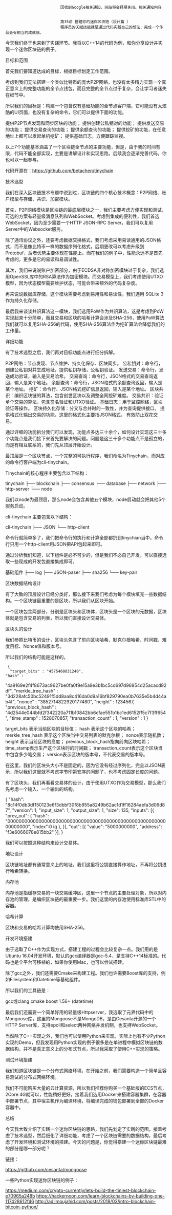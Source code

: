 
                            
                            因收到Google相关通知，网站将会择期关闭。相关通知内容
                            
                            
                            第35讲 搭建你的迷你区块链（设计篇 ）
                            程序员的天赋技能就是通过代码实践自己的想法，完成一个作品会有相当的成就感。

今天我们终于也来到了实践环节。我将以C++14的代码为例，和你分享设计并实现一个迷你区块链的例子。

目标和范围

首先我们要知道达成的目标，根据目标划定工作范围。

考虑到我们无法搭建一个类似比特币的庞大P2P网络，也没有太多精力实现一个真正意义上的完整功能的全节点钱包，而且完整的全节点过于复杂，会让学习者迷失在细节中。

所以我们的目标是：构建一个包含仅有基础功能的全节点客户端，它可能没有太炫酷的UI页面，也没有复杂的命令，它们可以提供下面的功能。


提供P2P节点发现和同步区块的功能；
提供创建公私钥对的功能；
提供发送交易的功能；
提供交易查询的功能；
提供余额查询的功能；
提供挖矿的功能，在任意地址上都可以发起单机挖矿；
提供基础日志，方便跟踪监视。


以上7个功能基本涵盖了一个区块链全节点的主要功能，但是，由于我的时间有限，代码不能全部实现，主要是讲解设计和实现思路。后续我会逐渐完善代码，你也可以一起参与。

代码开源在：https://github.com/betachen/tinychain

技术选型

我们在深入区块链技术专题中说到过，区块链的四个核心技术概念：P2P网络、账户模型与存储、共识、加密模块。

首先，P2P网络模块是区块链的最底层模块之一，我们主要考虑方便实现和测试，可选的方案有轻量级消息队列和WebSocket。考虑到集成的便利性，我们首选WebSocket，因为至少需要一个HTTP JSON-RPC Server，我们可以复用Server中的Websocket服务。

除了通讯协议之外，还要考虑数据交换格式，我们考虑采用易读通用的JSON格式，而不是像比特币一样的数据序列化格式，后期更改可以考虑升级到Protobuf，后者优势主要体现在性能上。而在我们的例子中，性能永远不是首先考虑的，更多是它的易读和易调试性。

其次，我们来说说账户加密部分，由于ECDSA非对称加密模块过于复杂，我们选用OpenSSL库中的RSA算法作为加密模块。而交易模型上，我们考虑使用UTXO模型，因为状态模型需要维护状态，可能会带来额外的代码复杂度。

再来说说数据库存储，这个模块需要考虑到易用性和易读性，我们选用 SQLite 3作为持久化存储。

最后我来谈谈共识算法这一模块，我们选用PoW作为共识算法，这是考虑到PoW实现起来十分简单，而且交易和区块的哈希计算会涉及SHA-256，使用PoW算法我们就可以复用SHA-256的代码，使用SHA-256算法作为挖矿算法会降低我们的工作量。

详细功能

有了技术选型之后，我们再对目标功能点进行细分拆解。


P2P网络：节点发现、节点维护、持久化保存、区块同步。
公私钥对：命令行，创建公私钥对并生成地址，提供私钥存储，公私钥验证。
发送交易：命令行，发送成功验证，输入是交易哈希。
交易查询：命令行，JSON格式的交易查询返回，输入是某个地址。
余额查询：命令行，JSON格式的余额查询返回，输入是某个地址。
挖矿：命令行、JSON格式挖矿信息返回，输入是某个地址。
区块共识：编织区块链的算法，包含创世区块以及调整全网挖矿难度。
交易共识：验证单个交易的算法，包含签名验证和UTXO验证。
基础日志：用于监控网络，区块验证等操作。
区块持久化存储：分叉与合并时的一致性，并为查询提供接口。
提供格式化输出交易的功能，这里的格式化主要指JSON格式。
有效防止双花交易。


通过详细的功能拆分我们可以发现，功能点多达三十余个，如何设计实现这三十多个功能点是我们接下来首先要解决的问题。问题是这三十多个功能点不是孤立的，而是有相互联系的，我们先从顶层开始设计。

最顶层是一个区块节点，一个完整的可执行程序，我们命名为Tinychain，而对应的命令行客户端为cli-tinychain。

Tinychain的核心程序主要包含以下结构：

tinychain
├── blockchain
├── consensus
├── database
├── network
├── http-server
└── node


我们以node为最顶层，那么node会包含其他五个模块，node启动就会把其他5个服务启动。

cli-tinychain 主要包含以下结构：

 cli-tinychain
├── JSON
└── http-client


命令行就简单多了，我们把命令行的执行和计算全部都扔到tinychian当中，命令行只用一个http-client用JSON把API包起来即可。

通过分析我们知道，以下组件是必不可少的，但是我们不必自己开发，可以直接选取一些现成的开发包直接集成即可。

 基础组件
├── log
├── JSON-paser
├── sha256
└── key-pair


区块数据结构设计

有了大致的顶层设计已经分类好，那么接下来我们考虑为每个模块填充一些数据结构。一个区块链最重要的是区块，所以我们从区块开始。

一个区块包含两部分，分别是区块头和区块体，区块头是一个区块的元数据，区块体就是包含交易的列表，所以我们直接设计交易体。

区块头的设计

我们参照比特币的设计，区块头包含了前向区块哈希、默克尔根哈希、时间戳、难度目标、Nonce值和版本号。

所以我们的结构可能是这样的。

     {
      "target_bits" : "4575460831240",
    "hash" : 
 "4a9169e2f4f8673ac9627be0fa0f9e15a9e3b1bc5cd697d96954d25acacd92df",
   "merkle_tree_hash" : "3d228afc50bc52491f5dd8aa8c416da0d9a16bf829790ea0b7635e5b4d44ab4f",
   "nonce" : "3852714822920177480",
   "height" : 1234567,
   "previous_block_hash" : "4d2544e044bfd2f342220a711b10842bb6cfae551b1bc1ed6152ff5c7f3ff654",
   "time_stamp" : 1528070857,
   "transaction_count" : 1,
   "version" : 1
}



target_bits 表示当前区块的目标值；
hash 表示这个区块的哈希；
merkle_tree_hash 表示这个区块当中交易列表的默克尔根；
nonce表示随机数；
height 表示当前区块的高度；
previous_block_hash指向前向区块哈希；
time_stamp表示生产这个区块时的时间戳；
transaction_count表示这个区块当中包含多少笔交易；
version表示区块的版本号，不代表交易的版本号。


在这里，我们的区块头大小不是固定的，因为它没有经过序列化，完全以JSON表示，所以我们这里就不考虑字节印第安序的问题了，也不考虑固定长度的问题。

有了区块头，我们再看看交易体的设计，由于使用UTXO作为交易模型，那么我们先考虑一个输入、一个输出的结构。

{
    "hash": "8c14f0db3df150123e6f3dbbf30f8b955a8249b62ac1d1ff16284aefa3d06d87",
    "version": 1,
    "input_size": 1,
    "output_size": 1,
    "size": 135,
    "inputs": [{
        "prev_out": {
            "hash": "0000000000000000000000000000000000000000000000000000000000000000",
            "index":0
iq        },
    }],
    "out": [{
        "value": "5000000000",
        "address": "f3e6066078e815bb2"
        }],
}


我们可以按照这种结构来设计交易体。

地址设计

区块链地址都有通常意义上的地址，我们这里将公钥直接算作地址，不再将公钥进行哈希转换。

内存池

内存池是指缓存交易的一块交易缓冲区，这里一个节点的主要处理对象，所以对内存池的管理，是编织区块链的最重要一步。我们这里的内存池使用标准库STL中的容器。

哈希计算

区块和交易的哈希计算均使用SHA-256。

开发环境搭建

由于选取了C++作为实现方式，搭建工程的过程会比较复杂一点。我们用的是Ubuntu 16.04开发环境，默认的gcc编译器是gcc-5.4，是支持C++14标准的。代码也是全平台可移植的，如果你使用Mac，也可以尝试搭建。

除了gcc之外，我们还需要Cmake来构建工程。我们也许需要Boost库的支持，例如Filesystem和Datetime等基础组件。

所以我们的工具链是：


gcc或clang
cmake
boost 1.56+ (datetime)


最后我们还需要一个简单好用的轻量级Httpserver，我选取了元界代码中的Mongoose库，这里的Mongoose不是MongoDB，是由Cesanta开源的一个HTTP Server库，支持epoll和select两种网络并发机制，也支持WebSocket。

当然除了C++实现之外，我们也可以使用Python来实现，实际上也有不少Python实现的Demo，但我发现用Python实现的例子很多是在单进程中模拟区块链的数据结构，并不是真正意义上的分布式节点，所以我采取了使用C++实现的策略。

测试环境搭建

我们知道区块链是一个分布式网络环境，在开始之前，我们需要构造一个简单且容易测试的分布式网络环境。

我们不可能购买大量的云计算资源，所以我们推荐你购买一个基础版的ECS节点，2Core 4G就可以，性能稍好更好，接着我们选用Docker来搭建容器集群，在容器中部署节点，其中宿主机作为编译环境，将编译完成的钱包部署到全部的Docker容器中。

总结

今天我大致介绍了实践一个迷你区块链的思路，我们先划定了实践的范围，接着考虑了技术选型，然后细化了详细功能，考虑了一个区块链需要的数据结构，最后考虑了开发环境和测试环境的搭建。今天的问题是，你觉得搭建一个迷你区块链最难的部分是哪一部分呢？

链接：

https://github.com/cesanta/mongoose

一些Python实现迷你区块链的例子：


https://medium.com/crypto-currently/lets-build-the-tiniest-blockchain-e70965a248b
https://hackernoon.com/learn-blockchains-by-building-one-117428612f46
http://adilmoujahid.com/posts/2018/03/intro-blockchain-bitcoin-python/


                        
                        
                            